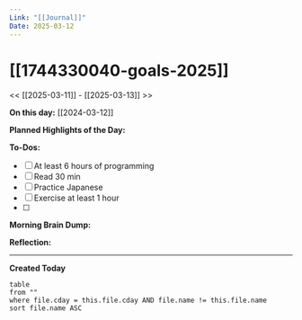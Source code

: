 ```yaml
---
Link: "[[Journal]]"
Date: 2025-03-12
---
```


# [[1744330040-goals-2025]]

<< [[2025-03-11]] - [[2025-03-13]] >>

**On this day:** [[2024-03-12]]

**Planned Highlights of the Day:**

**To-Dos:**

- [ ] At least 6 hours of programming
- [ ] Read 30 min
- [ ] Practice Japanese
- [ ] Exercise at least 1 hour
- [ ]

**Morning Brain Dump:**

**Reflection:**

---

**Created Today**

```dataview
table
from ""
where file.cday = this.file.cday AND file.name != this.file.name
sort file.name ASC
```
